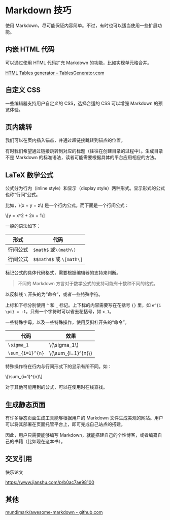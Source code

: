 # Markdown 技巧

使用 Markdown，尽可能保证内容简单。不过，有时也可以适当使用一些扩展功能。

## 内嵌 HTML 代码

可以通过使用 HTML 代码扩充 Markdown 的功能，比如实现单元格合并。

[HTML Tables generator – TablesGenerator.com](https://www.tablesgenerator.com/html_tables)

## 自定义 CSS

一些编辑器支持用户自定义的 CSS，选择合适的 CSS 可以增强 Markdown 的预览体验。

## 页内跳转

我们可以在页内插入锚点，并通过超链接跳转到锚点的位置。

有时我们希望通过链接跳转到对应的标题（往往在创建目录的过程中）。生成目录不是 Markdown 的标准语法，读者可能需要根据具体的平台应用相应的方法。

## LaTeX 数学公式

公式分为行内（inline style）和显示（display style）两种形式。显示形式的公式也称“行间”公式。

比如，\\(x + y = z\\) 是一个行内公式。而下面是一个行间公式：

\\[y = x^2 + 2x + 1\\]

一般的语法如下：

| 形式     | 代码                     |
| -------- | ------------------------ |
| 行间公式 | `$math$` 或`\(math\)`    |
| 行间公式 | `$$math$$` 或 `\[math\]` |

标记公式的具体代码格式，需要根据编辑器的支持来判断。

> 不同的 Markdown 方言对于数学公式的支持可能有十数种不同的格式。

以反斜线 `\` 开头的为“命令”，或者一些特殊字符。

上标和下标分别使用 `^` 和 `_` 标记。上下标的内容需要写在花括号 `{}` 里，如 `e^{i \pi} = -1`。只有一个字符时可以省去花括号，如 `x_1`。

一些特殊字母，以及一些特殊操作，使用反斜杠开头的“命令”。

| 代码             | 效果                    |
| ---------------- | ----------------------- |
| `\sigma_1`       | \\(\\sigma\_1\\)        |
| `\sum_{i=1}^{n}` | \\(\\sum\_{i=1}\^{n}\\) |

特殊操作符在行内与行间形式下的显示有所不同。如：

\\[\\sum\_{i=1}\^{n}\\]

对于其他可能用到的公式，可以在使用时在线查找。

## 生成静态页面

有许多静态页面生成工具能够根据用户的 Markdown 文件生成美观的网站。用户可以将其部署在页面托管平台上，即可完成自己站点的搭建。

因此，用户只需要能够编写 Markdown，就能搭建自己的个性博客，或者编纂自己的书籍（比如现在这本书）。

## 交叉引用

快乐论文

https://www.jianshu.com/p/b0ac7ae98100

## 其他

[mundimark/awesome-markdown - github.com](https://github.com/mundimark/awesome-markdown)

